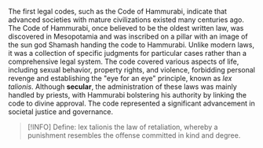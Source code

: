 The first legal codes, such as the Code of Hammurabi, indicate that advanced societies with mature civilizations existed many centuries ago. The Code of Hammurabi, once believed to be the oldest written law, was discovered in Mesopotamia and was inscribed on a pillar with an image of the sun god Shamash handing the code to Hammurabi. Unlike modern laws, it was a collection of specific judgments for particular cases rather than a comprehensive legal system. The code covered various aspects of life, including sexual behavior, property rights, and violence, forbidding personal revenge and establishing the "eye for an eye" principle, known as *lex talionis*. Although **secular**, the administration of these laws was mainly handled by priests, with Hammurabi bolstering his authority by linking the code to divine approval. The code represented a significant advancement in societal justice and governance.


> [!INFO] Define: lex talionis
> the law of retaliation, whereby a punishment resembles the offense committed in kind and degree.



